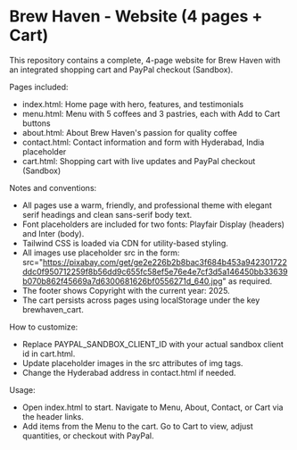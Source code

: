 # Brew Haven - Website (4 pages + Cart)

This repository contains a complete, 4-page website for Brew Haven with an integrated shopping cart and PayPal checkout (Sandbox).

Pages included:
- index.html: Home page with hero, features, and testimonials
- menu.html: Menu with 5 coffees and 3 pastries, each with Add to Cart buttons
- about.html: About Brew Haven's passion for quality coffee
- contact.html: Contact information and form with Hyderabad, India placeholder
- cart.html: Shopping cart with live updates and PayPal checkout (Sandbox)

Notes and conventions:
- All pages use a warm, friendly, and professional theme with elegant serif headings and clean sans-serif body text.
- Font placeholders are included for two fonts: Playfair Display (headers) and Inter (body).
- Tailwind CSS is loaded via CDN for utility-based styling.
- All images use placeholder src in the form: src="https://pixabay.com/get/ge2e226b2b8bac3f684b453a942301722ddc0f950712259f8b56dd9c655fc58ef5e76e4e7cf3d5a146450bb33639b070b862f45669a7d6300681626bf0556271d_640.jpg" as required.
- The footer shows Copyright with the current year: 2025.
- The cart persists across pages using localStorage under the key brewhaven_cart.

How to customize:
- Replace PAYPAL_SANDBOX_CLIENT_ID with your actual sandbox client id in cart.html.
- Update placeholder images in the src attributes of img tags.
- Change the Hyderabad address in contact.html if needed.

Usage:
- Open index.html to start. Navigate to Menu, About, Contact, or Cart via the header links.
- Add items from the Menu to the cart. Go to Cart to view, adjust quantities, or checkout with PayPal.

